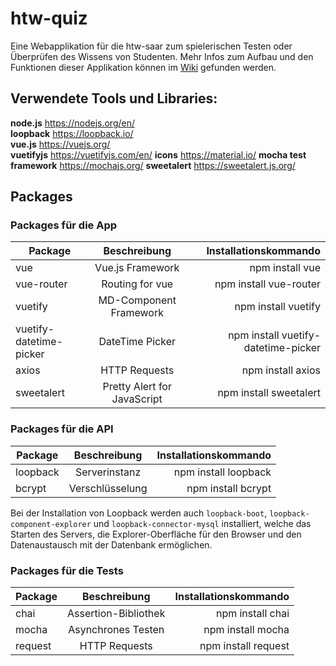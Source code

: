 # htw-quiz

Eine Webapplikation für die htw-saar zum spielerischen Testen oder Überprüfen des Wissens von Studenten. Mehr Infos zum Aufbau und den Funktionen dieser Applikation können im [Wiki](https://github.com/mariusbackes/htw-quiz/wiki/) gefunden werden.

## Verwendete Tools und Libraries:
__node.js__  https://nodejs.org/en/  
__loopback__ https://loopback.io/  
__vue.js__ https://vuejs.org/  
__vuetifyjs__ https://vuetifyjs.com/en/
__icons__ https://material.io/
__mocha test framework__ https://mochajs.org/
__sweetalert__ https://sweetalert.js.org/

## Packages
### Packages für die App
| Package       | Beschreibung                  | Installationskommando  |
| ------------- |:----------------------------: | ----------------------:|
| vue           | Vue.js Framework              | npm install vue        |
| vue-router    | Routing for vue               | npm install vue-router |
| vuetify       | MD-Component Framework        | npm install vuetify    |
| vuetify-datetime-picker| DateTime Picker | npm install vuetify-datetime-picker|
| axios         | HTTP Requests                 | npm install axios      |
| sweetalert    | Pretty Alert for JavaScript   | npm install sweetalert |

### Packages für die API
| Package       | Beschreibung                  | Installationskommando  |
| ------------- |:----------------------------: | ----------------------:|
| loopback      | Serverinstanz                 | npm install loopback   |
| bcrypt        | Verschlüsselung               | npm install bcrypt     |

Bei der Installation von Loopback werden auch `loopback-boot`, `loopback-component-explorer` und `loopback-connector-mysql` installiert, welche das Starten des Servers, die Explorer-Oberfläche für den Browser und den Datenaustausch mit der Datenbank ermöglichen.

### Packages für die Tests
| Package       | Beschreibung                  | Installationskommando  |
| ------------- |:----------------------------: | ----------------------:|
| chai          | Assertion-Bibliothek          | npm install chai       |
| mocha         | Asynchrones Testen            | npm install mocha      |
| request       | HTTP Requests                 | npm install request    |
